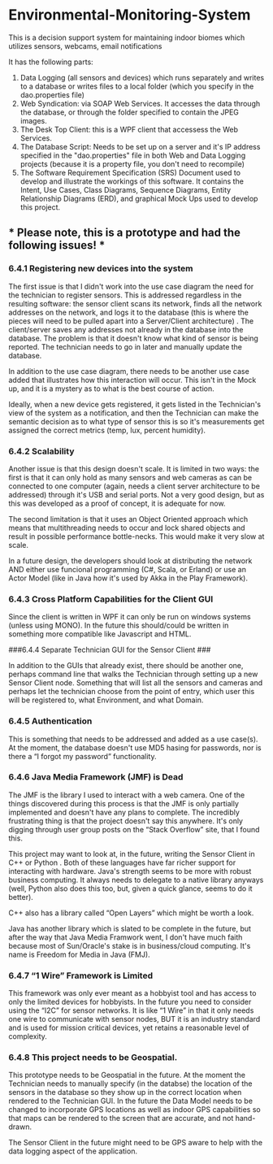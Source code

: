 # Environmental-Monitoring-System #

This is a decision support system for maintaining indoor biomes which utilizes sensors, webcams, email notifications

It has the following parts: 

1. Data Logging (all sensors and devices) which runs separately and writes to a database or writes files to a local folder (which you specify in the dao.properties file)
2. Web Syndication: via SOAP Web Services. It accesses the data through the database, or through the folder specified to contain the JPEG images.
3. The Desk Top Client: this is a WPF client that accessess the Web Services. 
4. The Database Script: Needs to be set up on a server and it's IP address specified in the "dao.properties" file in both Web and Data Logging projects (because it is a property file, you don't need to recompile)
5. The Software Requirement Specification (SRS) Document used to develop and illustrate the workings of this software. It contains the Intent, Use Cases, Class Diagrams, Sequence Diagrams, Entity Relationship Diagrams (ERD), and graphical Mock Ups used to develop this project. 
 
## * Please note, this is a prototype and had the following issues! * ##

### 6.4.1 Registering new devices into the system ###

The first issue is that I didn't work into the use case diagram the need for the technician to register sensors. This is addressed regardless in the resulting software: the sensor client scans its network, finds all the network addresses on the network, and logs it to the database (this is where the pieces will need to be pulled apart into a Server/Client architecture) . The client/server saves any addresses not already in the database into the database. The problem is that it doesn't know what kind of sensor is being reported. The technician needs to go in later and manually update the database. 

In addition to the use case diagram, there needs to be another use case added that illustrates how this interaction will occur. This isn't in the Mock up, and it is a mystery as to what is the best course of action. 

Ideally, when a new device gets registered, it gets listed in the Technician's view of the system as a notification, and then the Technician can make the semantic decision as to what type of sensor this is so it's measurements get assigned the correct metrics (temp, lux, percent humidity). 

### 6.4.2 Scalability ###

Another issue is that this design doesn't scale. It is limited in two ways: the first is that it can only hold as many sensors and web cameras as can be connected to one computer (again, needs a client server architecture to be addressed) through it's USB and serial ports. Not a very good design, but as this was developed as a proof of concept, it is adequate for now. 

The second limitation is that it uses an Object Oriented approach which means that multithreading needs to occur and lock shared objects and result in possible performance bottle-necks. This would make it very slow at scale. 

In a future design, the developers should look at distributing the network AND either use funcional programming (C#, Scala, or Erland) or use an Actor Model (like in Java how it's used by Akka in the Play Framework). 

### 6.4.3 Cross Platform Capabilities for the Client GUI ###

Since the client is written in WPF it can only be run on windows systems (unless using MONO). In the future this should/could be written in something more compatible like Javascript and HTML. 

###6.4.4 Separate Technician GUI for the Sensor Client ###

In addition to the GUIs that already exist, there should be another one, perhaps command line that walks the Technician through setting up a new Sensor Client node. Something that will list all the sensors and cameras and perhaps let the technician choose from the point of entry, which user this will be registered to, what Environment, and what Domain. 

### 6.4.5 Authentication ###

This is something that needs to be addressed and added as a use case(s). At the moment, the database doesn't use MD5 hasing for passwords, nor is there a “I forgot my password” functionality.

### 6.4.6 Java Media Framework (JMF) is Dead ###

The JMF is the library I used to interact with a web camera. One of the things discovered during this process is that the JMF is only partially implemented and doesn't have any plans to complete. The incredibly frustrating thing is that the project doesn't say this anywhere. It's only digging through user group posts on the “Stack Overflow” site, that I found this. 

This project may want to look at, in the future, writing the Sensor Client in C++ or Python . Both of these languages have far richer support for interacting with hardware. Java's strength seems to be more with robust business computing. It always needs to delegate to a native library anyways (well, Python also does this too, but, given a quick glance, seems to do it better). 

C++ also has a library called “Open Layers” which might be worth a look. 

Java has another library which is slated to be complete in the future, but after the way that Java Media Framwork went, I don't have much faith because most of Sun/Oracle's stake is in business/cloud computing. It's name is Freedom for Media in Java (FMJ).

### 6.4.7 “1 Wire” Framework is Limited ###

This framework was only ever meant as a hobbyist tool and has access to only the limited devices for hobbyists. In the future you need to consider using the “I2C” for sensor networks. It is like “1 Wire” in that it only needs one wire to communicate with sensor nodes, BUT it is an industry standard and is used for mission critical devices, yet retains a reasonable level of complexity.

### 6.4.8 This project needs to be Geospatial. ###

This prototype needs to be Geospatial in the future. At the moment the Technician needs to manually specify (in the databse) the  location of the sensors in the database so they show up in the correct location when rendered to the Technician GUI. In the future the Data Model needs to be changed to incorporate GPS locations as well as indoor GPS capabilities so that maps can be rendered to the screen that are accurate, and not hand-drawn. 

The Sensor Client in the future might need to be GPS aware to help with the data logging aspect of the application. 
